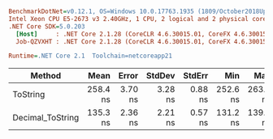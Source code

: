 ``` ini

BenchmarkDotNet=v0.12.1, OS=Windows 10.0.17763.1935 (1809/October2018Update/Redstone5), VM=Hyper-V
Intel Xeon CPU E5-2673 v3 2.40GHz, 1 CPU, 2 logical and 2 physical cores
.NET Core SDK=5.0.203
  [Host]     : .NET Core 2.1.28 (CoreCLR 4.6.30015.01, CoreFX 4.6.30015.01), X64 RyuJIT
  Job-QZVXHT : .NET Core 2.1.28 (CoreCLR 4.6.30015.01, CoreFX 4.6.30015.01), X64 RyuJIT

Runtime=.NET Core 2.1  Toolchain=netcoreapp21  

```
|           Method |     Mean |   Error |  StdDev |  StdErr |      Min |      Max |   Median | Ratio | MannWhitney(5%) |
|----------------- |---------:|--------:|--------:|--------:|---------:|---------:|---------:|------:|---------------- |
|         ToString | 258.4 ns | 3.70 ns | 3.28 ns | 0.88 ns | 252.6 ns | 263.2 ns | 258.7 ns |  1.00 |            Base |
| Decimal_ToString | 135.3 ns | 2.36 ns | 2.21 ns | 0.57 ns | 131.2 ns | 139.2 ns | 134.6 ns |  0.52 |          Faster |
